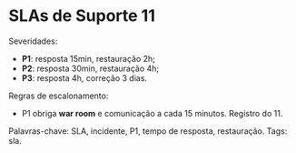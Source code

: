 # SLAs de Suporte 11

Severidades:
- **P1**: resposta 15min, restauração 2h;
- **P2**: resposta 30min, restauração 4h;
- **P3**: resposta 4h, correção 3 dias.

Regras de escalonamento:
- P1 obriga **war room** e comunicação a cada 15 minutos.
Registro do 11.

Palavras-chave: SLA, incidente, P1, tempo de resposta, restauração.
Tags: sla.
